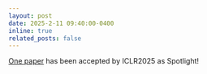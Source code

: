 ```yaml
---
layout: post
date: 2025-2-11 09:40:00-0400
inline: true
related_posts: false
---
```



<a href='https://openreview.net/forum?id=agHddsQhsL'>One paper</a> has been accepted by ICLR2025 as Spotlight!